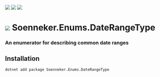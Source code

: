 ﻿[![](https://img.shields.io/nuget/v/soenneker.enums.daterangetype.svg?style=for-the-badge)](https://www.nuget.org/packages/soenneker.enums.daterangetype/)
[![](https://img.shields.io/github/actions/workflow/status/soenneker/soenneker.enums.daterangetype/publish-package.yml?style=for-the-badge)](https://github.com/soenneker/soenneker.enums.daterangetype/actions/workflows/publish-package.yml)
[![](https://img.shields.io/nuget/dt/soenneker.enums.daterangetype.svg?style=for-the-badge)](https://www.nuget.org/packages/soenneker.enums.daterangetype/)

# ![](https://user-images.githubusercontent.com/4441470/224455560-91ed3ee7-f510-4041-a8d2-3fc093025112.png) Soenneker.Enums.DateRangeType
### An enumerator for describing common date ranges

## Installation

```
dotnet add package Soenneker.Enums.DateRangeType
```
